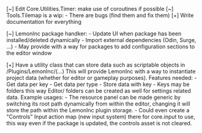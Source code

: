 [~] Edit Core.Utilities.Timer: make use of coroutines if possible
[~] Tools.Tilemap is a wip:
    - There are bugs (find them and fix them)
[+] Write documentation for everything

[~] LemonInc package handker:
    - Update UI when package has been installed/deleted dynamically
    - Import external dependencies (Odin, Surge, ...)
    - May provide with a way for packages to add configuration sections to the editor window

[+] Have a utility class that can store data such as scriptable objects in /Plugins/LemonInc/(...)
    This will provide LemonInc with a way to instantiate project data (whether for editor or gameplay purposes).
    Features needed:
    - Get data per key
    - Get data per type
    - Store data with key
    - Keys may be folders this way Editor/ folders can be created as well for settings related data.
    Example usages:
    - The resource panel can be made generic by switching its root path dynamically from within the editor, changing it will store the path within the LemonInc plugin storage.
    - Could even create a "Controls" Input action map (new input system) there for core.input to use, this way even if the package is updated, the controls asset is not cleared.
